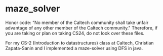 # maze_solver

Honor code: “No member of the Caltech community shall take unfair advantage of any other member of the Caltech community." Therefore, if you are taking or plan on taking CS24, do not look over these files.

For my CS-2 (Introduction to datastructures) class at Caltech, Christian Zapata-Sanin and I implemented a maze-solver using DFS in java.
